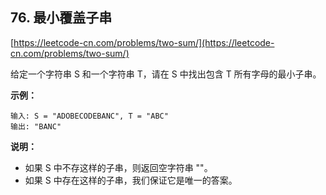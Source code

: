 **76. 最小覆盖子串**  
---
[https://leetcode-cn.com/problems/two-sum/](https://leetcode-cn.com/problems/two-sum/)  

给定一个字符串 S 和一个字符串 T，请在 S 中找出包含 T 所有字母的最小子串。

**示例：**  

```  
输入: S = "ADOBECODEBANC", T = "ABC"
输出: "BANC"
```  

**说明：**  

* 如果 S 中不存这样的子串，则返回空字符串 ""。  
* 如果 S 中存在这样的子串，我们保证它是唯一的答案。  
